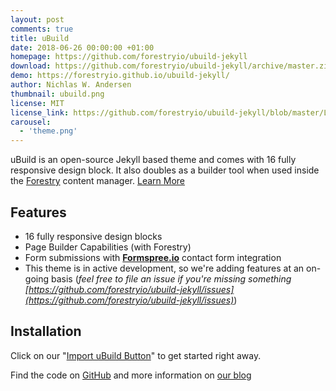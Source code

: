 ```yaml
---
layout: post
comments: true
title: uBuild
date: 2018-06-26 00:00:00 +01:00
homepage: https://github.com/forestryio/ubuild-jekyll
download: https://github.com/forestryio/ubuild-jekyll/archive/master.zip
demo: https://forestryio.github.io/ubuild-jekyll/
author: Nichlas W. Andersen
thumbnail: ubuild.png
license: MIT
license_link: https://github.com/forestryio/ubuild-jekyll/blob/master/LICENSE
carousel:
  - 'theme.png'
---
```


uBuild is an open-source Jekyll based theme and comes with 16 fully responsive design block. It also doubles as a builder tool when used inside the [Forestry](https://forestry.io) content manager. [Learn More](https://forestry.io/blog/ubuild-a-new-theme-for-static-sites-using-blocks/)

## Features

* 16 fully responsive design blocks
* Page Builder Capabilities (with Forestry)
* Form submissions with **[Formspree.io](https://formspree.io/)** contact form integration
* This theme is in active development, so we're adding features at an on-going basis (_feel free to file an issue if you're missing something [https://github.com/forestryio/ubuild-jekyll/issues](https://github.com/forestryio/ubuild-jekyll/issues)_)

## Installation

Click on our "[Import uBuild Button](https://forestry.io/blog/ubuild-a-new-theme-for-static-sites-using-blocks/#even-quicker-start)" to get started right away.

Find the code on [GitHub](https://github.com/forestryio/ubuild-jekyll/) and more information on [our blog](https://forestry.io/blog/ubuild-a-new-theme-for-static-sites-using-blocks/)
